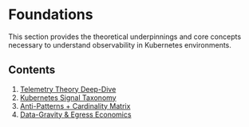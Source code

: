 # Foundations

This section provides the theoretical underpinnings and core concepts necessary to understand observability in Kubernetes environments.

## Contents

1. [Telemetry Theory Deep-Dive](./01_Telemetry_Theory.md)
2. [Kubernetes Signal Taxonomy](./02_K8s_Signal_Taxonomy.md)
3. [Anti-Patterns + Cardinality Matrix](./04_Anti_Patterns.md)
4. [Data-Gravity & Egress Economics](./05_Data_Gravity.md)